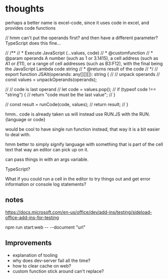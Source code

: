 # thoughts

perhaps a better name is excel-code, since it uses code in excel, and provides code functions

// hmm can't put the operands first? and then have a different parameter? TypeScript does this fine...

// /**
//  * Execute JavaScript (...values, code)
//  * @customfunction
//  * @param operands A number (such as 1 or 3.1415), a cell address (such as A1 or $E$11), or a range of cell addresses (such as B3:F12), with the final being the JavaScript Lambda code string
//  * @returns result of the code
//  */
//  export function JSAlt(operands: any[][][]): string {
//   // unpack operands
//   const values = unpackOperands(operands);

//   // code is last operand
//   let code  = values.pop();
//   if (typeof code !== "string") {
//     return "code must be the last value";
//   }

//   const result = runCode(code, values);
//   return result;
// }


hmm.. code is already taken us will instead use RUN.JS with the RUN.{language or code}

would be cool to have single run function instead, that way it is a bit easier to deal with.

hmm better to simply signify language with something that is part of the cell text that way an editor can pick up on it.



can pass things in with an args variable.


TypeScript?

What if you could run a cell in the editor to try things out and get error information or console log statements?

## notes
https://docs.microsoft.com/en-us/office/dev/add-ins/testing/sideload-office-add-ins-for-testing

npm run start:web -- --document "url"

## Improvements

- explanation of tooling
- why does dev-server fail all the time?
- how to clear cache on web?
- custom function stick around can't replace?